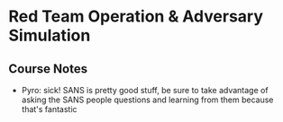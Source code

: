 # Red Team Operation & Adversary Simulation
## Course Notes
- Pyro: sick! SANS is pretty good stuff, be sure to take advantage of asking the SANS people questions and learning from them because that's fantastic

